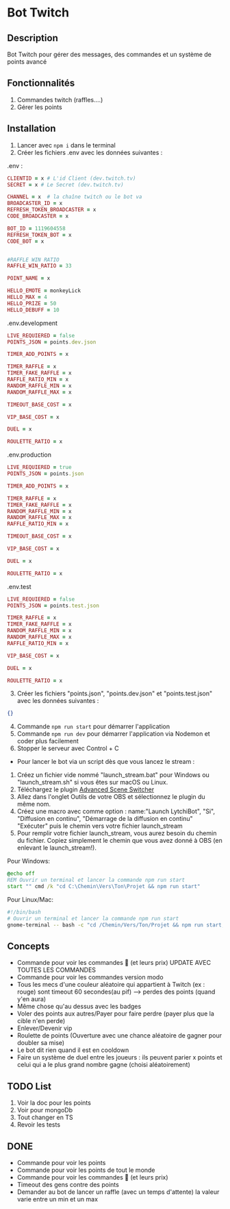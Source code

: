 # Bot Twitch

## Description

Bot Twitch pour gérer des messages, des commandes et un système de points avancé

## Fonctionnalités

1. Commandes twitch (raffles....)
2. Gérer les points

## Installation

1. Lancer avec `npm i` dans le terminal
2. Créer les fichiers .env avec les données suivantes :

.env :

```ruby
CLIENTID = x # L'id Client (dev.twitch.tv)
SECRET = x # Le Secret (dev.twitch.tv)

CHANNEL = x  # la chaîne twitch ou le bot va
BROADCASTER_ID = x
REFRESH_TOKEN_BROADCASTER = x
CODE_BROADCASTER = x

BOT_ID = 1119604558
REFRESH_TOKEN_BOT = x
CODE_BOT = x


#RAFFLE WIN RATIO
RAFFLE_WIN_RATIO = 33

POINT_NAME = x

HELLO_EMOTE = monkeyLick
HELLO_MAX = 4
HELLO_PRIZE = 50
HELLO_DEBUFF = 10
```

.env.development

```ruby
LIVE_REQUIERED = false
POINTS_JSON = points.dev.json

TIMER_ADD_POINTS = x

TIMER_RAFFLE = x
TIMER_FAKE_RAFFLE = x
RAFFLE_RATIO_MIN = x
RANDOM_RAFFLE_MIN = x
RANDOM_RAFFLE_MAX = x

TIMEOUT_BASE_COST = x

VIP_BASE_COST = x

DUEL = x

ROULETTE_RATIO = x
```

.env.production

```ruby
LIVE_REQUIERED = true
POINTS_JSON = points.json

TIMER_ADD_POINTS = x

TIMER_RAFFLE = x
TIMER_FAKE_RAFFLE = x
RANDOM_RAFFLE_MIN = x
RANDOM_RAFFLE_MAX = x
RAFFLE_RATIO_MIN = x

TIMEOUT_BASE_COST = x

VIP_BASE_COST = x

DUEL = x

ROULETTE_RATIO = x
```

.env.test

```ruby
LIVE_REQUIERED = false
POINTS_JSON = points.test.json

TIMER_RAFFLE = x
TIMER_FAKE_RAFFLE = x
RANDOM_RAFFLE_MIN = x
RANDOM_RAFFLE_MAX = x
RAFFLE_RATIO_MIN = x

VIP_BASE_COST = x

DUEL = x

ROULETTE_RATIO = x
```

3. Créer les fichiers "points.json", "points.dev.json" et "points.test.json" avec les données suivantes :

```json
{}
```

4. Commande `npm run start` pour démarrer l'application
5. Commande `npm run dev` pour démarrer l'application via Nodemon et coder plus facilement
6. Stopper le serveur avec Control + C

- Pour lancer le bot via un script dès que vous lancez le stream :

1. Créez un fichier vide nommé "launch_stream.bat" pour Windows ou "launch_stream.sh" si vous êtes sur macOS ou Linux.
2. Téléchargez le plugin [Advanced Scene Switcher](https://github.com/WarmUpTill/SceneSwitcher/releases)
3. Allez dans l'onglet Outils de votre OBS et sélectionnez le plugin du même nom.
4. Créez une macro avec comme option : name:"Launch LytchiBot", "Si", "Diffusion en continu", "Démarrage de la diffusion en continu"
   "Exécuter" puis le chemin vers votre fichier launch_stream
5. Pour remplir votre fichier launch_stream, vous aurez besoin du chemin du fichier.
   Copiez simplement le chemin que vous avez donné à OBS (en enlevant le launch_stream!).

Pour Windows:

```bat
@echo off
REM Ouvrir un terminal et lancer la commande npm run start
start "" cmd /k "cd C:\Chemin\Vers\Ton\Projet && npm run start"
```

Pour Linux/Mac:

```sh
#!/bin/bash
# Ouvrir un terminal et lancer la commande npm run start
gnome-terminal -- bash -c "cd /Chemin/Vers/Ton/Projet && npm run start; exec bash"
```

## Concepts

- Commande pour voir les commandes 🙂 (et leurs prix) UPDATE AVEC TOUTES LES COMMANDES
- Commande pour voir les commandes version modo
- Tous les mecs d'une couleur aléatoire qui appartient à Twitch (ex : rouge) sont timeout 60 secondes(au pif) --> perdes des points (quand y'en aura)
- Même chose qu'au dessus avec les badges
- Voler des points aux autres/Payer pour faire perdre (payer plus que la cible n'en perde)
- Enlever/Devenir vip
- Roulette de points (Ouverture avec une chance aléatoire de gagner pour doubler sa mise)
- Le bot dit rien quand il est en cooldown
- Faire un système de duel entre les joueurs : ils peuvent parier x points et celui qui a le plus grand nombre gagne (choisi aléatoirement)

## TODO List

1. Voir la doc pour les points
2. Voir pour mongoDb
3. Tout changer en TS
4. Revoir les tests

## DONE

- Commande pour voir les points
- Commande pour voir les points de tout le monde
- Commande pour voir les commandes 🙂 (et leurs prix)
- Timeout des gens contre des points
- Demander au bot de lancer un raffle (avec un temps d'attente) la valeur varie entre un min et un max
